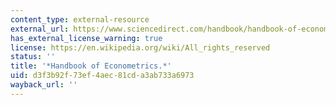 ```yaml
---
content_type: external-resource
external_url: https://www.sciencedirect.com/handbook/handbook-of-econometrics/vol/5/suppl/C
has_external_license_warning: true
license: https://en.wikipedia.org/wiki/All_rights_reserved
status: ''
title: '*Handbook of Econometrics.*'
uid: d3f3b92f-73ef-4aec-81cd-a3ab733a6973
wayback_url: ''
---
```

